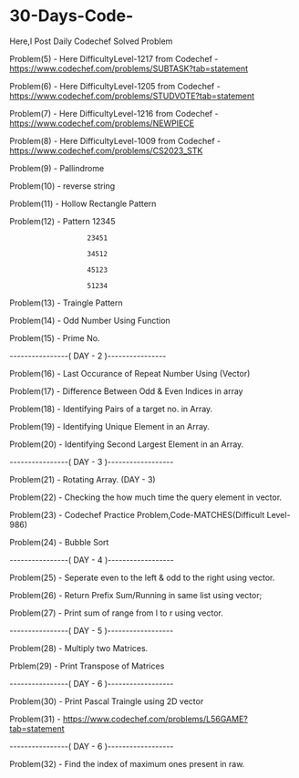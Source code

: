# 30-Days-Code-
Here,I Post Daily Codechef Solved Problem


Problem(5) - Here DifficultyLevel-1217  from Codechef - https://www.codechef.com/problems/SUBTASK?tab=statement

Problem(6) - Here DifficultyLevel-1205  from Codechef - https://www.codechef.com/problems/STUDVOTE?tab=statement

Problem(7) - Here DifficultyLevel-1216  from Codechef - https://www.codechef.com/problems/NEWPIECE

Problem(8) - Here DifficultyLevel-1009  from Codechef - https://www.codechef.com/problems/CS2023_STK

Problem(9) - Pallindrome 

Problem(10)  - reverse string 

Problem(11)  - Hollow Rectangle Pattern 

Problem(12) -  Pattern 12345

                       23451

                       34512

                       45123

                       51234
 
Problem(13) - Traingle Pattern

Problem(14) - Odd Number Using Function 

Problem(15) - Prime No.


----------------( DAY - 2 )----------------


Problem(16)  - Last Occurance of Repeat Number Using (Vector)

Problem(17)  - Difference Between Odd & Even Indices in array

Problem(18) - Identifying Pairs of a target no. in Array.

Problem(19) - Identifying Unique Element in an Array.

Problem(20) - Identifying Second Largest Element in an Array.


----------------( DAY - 3 )------------------


Problem(21) - Rotating Array. (DAY - 3) 

Problem(22) - Checking the how much time the query element in vector.

Problem(23) - Codechef Practice Problem,Code-MATCHES(Difficult Level-986)

Problem(24) - Bubble Sort

----------------( DAY - 4 )------------------

Problem(25) - Seperate even to the left & odd to the right using vector.

Problem(26) - Return Prefix Sum/Running in same list using vector;

Problem(27) - Print sum of range from l to r using vector.

----------------( DAY - 5 )------------------

Problem(28) - Multiply two Matrices.

Prblem(29) - Print Transpose of Matrices

----------------( DAY - 6 )------------------

Problem(30) - Print Pascal Traingle using 2D vector

Problem(31) - https://www.codechef.com/problems/L56GAME?tab=statement


----------------( DAY - 6 )------------------

Problem(32) - Find the index of maximum ones present in raw.







